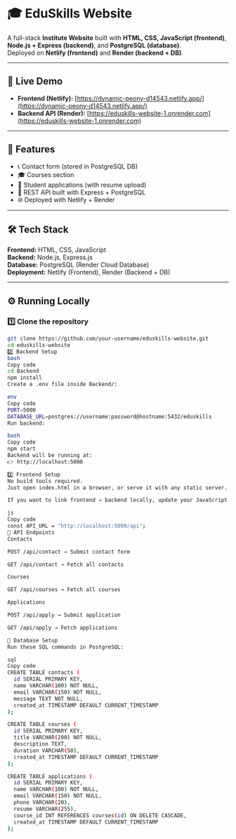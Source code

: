 # 🎓 EduSkills Website

A full-stack **Institute Website** built with **HTML, CSS, JavaScript (frontend)**, **Node.js + Express (backend)**, and **PostgreSQL (database)**.  
Deployed on **Netlify (frontend)** and **Render (backend + DB)**.

---

## 🚀 Live Demo

- **Frontend (Netlify):** [https://dynamic-peony-d14543.netlify.app/](https://dynamic-peony-d14543.netlify.app/)  
- **Backend API (Render):** [https://eduskills-website-1.onrender.com](https://eduskills-website-1.onrender.com)  

---

## 📌 Features

- 📞 Contact form (stored in PostgreSQL DB)  
- 🎓 Courses section  
- 📝 Student applications (with resume upload)  
- 🔗 REST API built with Express + PostgreSQL  
- 🌐 Deployed with Netlify + Render  

---

## 🛠️ Tech Stack

**Frontend:** HTML, CSS, JavaScript  
**Backend:** Node.js, Express.js  
**Database:** PostgreSQL (Render Cloud Database)  
**Deployment:** Netlify (Frontend), Render (Backend + DB)  

---

## ⚙️ Running Locally

### 1️⃣ Clone the repository
```bash
git clone https://github.com/your-username/eduskills-website.git
cd eduskills-website
2️⃣ Backend Setup
bash
Copy code
cd Backend
npm install
Create a .env file inside Backend/:

env
Copy code
PORT=5000
DATABASE_URL=postgres://username:password@hostname:5432/eduskills
Run backend:

bash
Copy code
npm start
Backend will be running at:
👉 http://localhost:5000

3️⃣ Frontend Setup
No build tools required.
Just open index.html in a browser, or serve it with any static server.

If you want to link frontend → backend locally, update your JavaScript fetch URLs:

js
Copy code
const API_URL = "http://localhost:5000/api";
📡 API Endpoints
Contacts

POST /api/contact → Submit contact form

GET /api/contact → Fetch all contacts

Courses

GET /api/courses → Fetch all courses

Applications

POST /api/apply → Submit application

GET /api/apply → Fetch applications

📂 Database Setup
Run these SQL commands in PostgreSQL:

sql
Copy code
CREATE TABLE contacts (
  id SERIAL PRIMARY KEY,
  name VARCHAR(100) NOT NULL,
  email VARCHAR(150) NOT NULL,
  message TEXT NOT NULL,
  created_at TIMESTAMP DEFAULT CURRENT_TIMESTAMP
);

CREATE TABLE courses (
  id SERIAL PRIMARY KEY,
  title VARCHAR(200) NOT NULL,
  description TEXT,
  duration VARCHAR(50),
  created_at TIMESTAMP DEFAULT CURRENT_TIMESTAMP
);

CREATE TABLE applications (
  id SERIAL PRIMARY KEY,
  name VARCHAR(100) NOT NULL,
  email VARCHAR(150) NOT NULL,
  phone VARCHAR(20),
  resume VARCHAR(255),
  course_id INT REFERENCES courses(id) ON DELETE CASCADE,
  created_at TIMESTAMP DEFAULT CURRENT_TIMESTAMP
);
